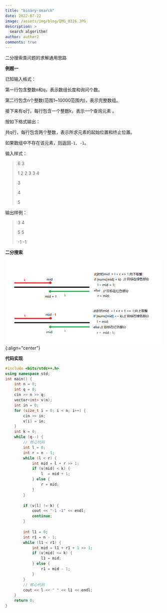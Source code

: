 ```yaml
---
title: "binary-search"
date: 2022-07-22
image: /assets/img/blog/IMG_0326.JPG
description: >
  search algorithm!
author: author2
comments: true
---
```


二分搜索类问题的求解通用思路

**例题一**

已知输入格式：

第一行包含整数n和q，表示数组长度和询问个数。

第二行包含n个整数(范围1~10000范围内)，表示完整数组。

接下来有q行，每行包含一个整数k，表示一个查询元素 。

按如下格式输出：

共q行，每行包含两个整数，表示所求元素的起始位置和终止位置。

如果数组中不存在该元素，则返回`-1, -1`。

输入样式：

> 6 3
>
> 1 2 2 3 3 4
>
> 3
>
> 4
>
> 5

输出样例：

> 3  4
>
> 5  5
>
> -1 -1



**二分搜索**

![binary_search](/assets/img/blog/binary_search.png){:align="center"}

**代码实现**

```cpp
#include <bits/stdc++.h>
using namespace std;
int main() {
    int n = 0;
    int q = 0;
    cin >> n >> q;
    vector<int> v(n);
    int in = 0;
    for (size_t i = 0; i < n; i++) {
        cin >> in;
        v[i] = in;
    }
    int k = 0;
    while (q--) {
        // 核心代码
        int l = 0;
        int r = n - 1;
        while (l < r) {
            int mid = l + r >> 1;
            if (v[mid] < k) {
                l  = mid + 1;
            } else {
                r = mid;
            }
        }

        if (v[l] != k) {
            cout << "-1 -1" << endl;
            continue;
        }

        int l1 = 0;
        int r1 = n - 1;
        while (l1 < r1) {
            int mid = l1 + r1 + 1 >> 1;
            if (v[mid] <= k) {
                l1 = mid;
            } else {
                r1 = mid - 1;
            }
        }
        // 核心代码
        cout << l << " " << l1 << endl;
    }
    return 0;
}
```

